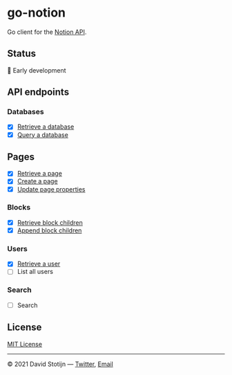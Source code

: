 # go-notion

Go client for the [Notion API](https://developers.notion.com/reference).

## Status

🐣 Early development

## API endpoints

### Databases

- [x] [Retrieve a database](client.go)
- [x] [Query a database](client.go)

## Pages

- [x] [Retrieve a page](client.go)
- [x] [Create a page](client.go)
- [x] [Update page properties](client.go)

### Blocks

- [x] [Retrieve block children](client.go)
- [x] [Append block children](client.go)

### Users

- [x] [Retrieve a user](client.go)
- [ ] List all users

### Search

- [ ] Search

## License

[MIT License](LICENSE)

---

© 2021 David Stotijn — [Twitter](https://twitter.com/dstotijn), [Email](mailto:dstotijn@gmail.com)
